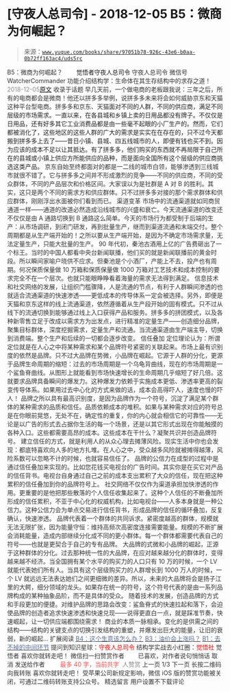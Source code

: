 # [守夜人总司令] - 2018-12-05 B5：微商为何崛起？

> 来源：[`www.yuque.com/books/share/97051b78-926c-43e6-b0aa-0b72ff163ac4/uds5rc`](https://www.yuque.com/books/share/97051b78-926c-43e6-b0aa-0b72ff163ac4/uds5rc)

<ne-p id="520f42f3293818f927861ebbd5b15da4_p_0" data-lake-id="520f42f3293818f927861ebbd5b15da4_p_0"><ne-text id="u03b98ff5" style="color: rgb(51, 51, 51);">B5：微商为何崛起？</ne-text></ne-p> <ne-p id="c893dcc853eb0034d0336ff697077d8d" data-lake-id="c893dcc853eb0034d0336ff697077d8d"><ne-text id="u835d85c3" ne-fontsize="12" style="color: rgb(255, 255, 255);">原创</ne-text><ne-text id="u93c71f32" ne-fontsize="14">觉悟者</ne-text><ne-text id="ubdd79b47" ne-fontsize="14">守夜人总司令</ne-text></ne-p> <ne-p id="9c0e81d43f2a06469431584b68e31fb3" data-lake-id="9c0e81d43f2a06469431584b68e31fb3"><ne-text id="u95ca62bb" ne-fontsize="14" ne-bold="true" style="color: rgb(51, 51, 51);">守夜人总司令</ne-text></ne-p> <ne-p id="b4bb3a491e9abfe0a38c0b753e9bb13c" data-lake-id="b4bb3a491e9abfe0a38c0b753e9bb13c"><ne-text id="u99c30c53" ne-fontsize="14" style="color: rgb(51, 51, 51);">微信号</ne-text><ne-text id="ue31246cf" ne-fontsize="14" style="color: rgb(51, 51, 51);">WatcherCommander</ne-text></ne-p> <ne-p id="c845c28d84eb1596be5f4712aa1be8bf" data-lake-id="c845c28d84eb1596be5f4712aa1be8bf"><ne-text id="ud6f8383c" ne-fontsize="14" style="color: rgb(51, 51, 51);">功能介绍</ne-text><ne-text id="ubbac3704" ne-fontsize="14" style="color: rgb(51, 51, 51);">结构学：生命体在其生存结构中的求存之道！</ne-text></ne-p> <ne-p id="c12045cb8c6869cc6f56477c81bba04c" data-lake-id="c12045cb8c6869cc6f56477c81bba04c"><ne-text id="u7d38e6e7" style="color: rgb(140, 140, 140);">2018-12-05</ne-text>[<ne-text id="u7e55ddac" ne-fontsize="14">原文</ne-text>](https://mp.weixin.qq.com/s?__biz=MzAxNDk1NjI2Mw==&mid=2247484091&idx=1&sn=b04a6ed042309aebe0ddeb9f2062b2c5&chksm=9b8a2133acfda825bb834b0623e353b08ad218c9d4a1b14f564ea0ff3fa196b61cfc719b7581&scene=27#wechat_redirect&cpage=453)</ne-p> <ne-p id="5644a015d32a469d5c931cec5ed7f36f" data-lake-id="5644a015d32a469d5c931cec5ed7f36f"><ne-text id="u4da8080f" style="color: rgb(51, 51, 51);">收录于话题</ne-text></ne-p> <ne-p id="c05ace4ac0aedc0caf4c8f789b284c9c" data-lake-id="c05ace4ac0aedc0caf4c8f789b284c9c"><ne-text id="u5d96ad75" style="color: rgb(51, 51, 51);">早几天前，一个做电商的老板跟我说：三年之后，所有的电商都会是微商！他还以拼多多举例，说拼多多未来将会如何威胁京东和天猫这种平台型电商。拼多多和京东、天猫</ne-text><ne-text id="u138adaf8" style="color: rgb(34, 34, 34);">面对不同的人群，不同的供应商，满足不同层级的市场需求。一直以来，在各县城和乡镇上卖的日用品都没有牌子。不仅仅是日用品，还有好多其它工业消费品都是由一些毫不起眼的小厂生产的。然而，它们都被消化了，这些地区的这些人群的广大的需求是实实在在存在的，只不过今天都搬到拼多多上去了——昔日小镇、县城、四五线城市的人，即便有钱也买不到。因为应该的成本不足以让其抵达。有了拼多多，他们购买的东西就不再局限于自己所在的县城或小镇上供应方所能供应的品种，而是面向全国所有这个层级的供应商挑选这类产品。</ne-text></ne-p> <ne-p id="0852b1176724320d3975cc2508596d9c" data-lake-id="0852b1176724320d3975cc2508596d9c"><ne-text id="ua4bb966c" style="color: rgb(51, 51, 51);">京东自始至终都面对的都是一二线的城市白领，能够渗透到三线城市就很不错了。它与拼多多之间并不形成激烈的竞争——不同的供应商，不同的受众群体，不同的产品层次和价格区间。大家误以为是社群是 A 对 B 的胜利。其实，这只是两个不同的需求方和供应群体。只不过拼多多对接的那个需求群体和供应群体，刚刚浮出水面被你们看到而已。</ne-text></ne-p> <ne-p id="698d47e0aa6222bb7a22d6eecd29136b" data-lake-id="698d47e0aa6222bb7a22d6eecd29136b"><ne-text id="ubda39cb6" ne-bold="true" style="color: rgb(51, 51, 51);">渠道变革</ne-text></ne-p> <ne-p id="22f65650f26b655ec29f60ce97a1347b" data-lake-id="22f65650f26b655ec29f60ce97a1347b"><ne-text id="u40538d3c" style="color: rgb(51, 51, 51);">市场中的流通渠道就如同商贸通道一样——通道的改道必然造成沿线城市的兴盛和衰亡。今天流通渠道的改变还不仅仅是由 A 通路切换到 B 通路这么简单。今天的市场行为都受制于后端的生产：从市场调研，到闭门研发，再到批量生产，继而到渠道流通和末端交付。整个周期都是从生产端开始的！之所以要从生产端开始，是因为不确定市场需求量，无法定量生产，只能大批量的生产。</ne-text></ne-p> <ne-p id="1b287d189e558f8e7d72550939300c14" data-lake-id="1b287d189e558f8e7d72550939300c14"><ne-text id="ub31567b9" style="color: rgb(51, 51, 51);">90 年代初，秦池古酒用上亿的广告费砸出了一个标王。当时的中国人都看中央台新闻联播，他们买的就是新闻联播前的黄金时段。所以瞬间家喻户晓供不应求。但秦池是个小酒厂，产能上不去，投产也有周期。何况保质保量做 10 万箱和保质保量做 1000 万箱对工艺技术和成本控制的要求完全不在一个层次。也就只能眼睁睁看着海量的需求无法得到满足。</ne-text></ne-p> <ne-p id="07bb5a42156e35abcc71c459239cd757" data-lake-id="07bb5a42156e35abcc71c459239cd757"><ne-text id="u65859d71" style="color: rgb(51, 51, 51);">信息技术和社交网络的发展，让组织门槛骤降，人是流通的节点，有利于人群瞬间渗透的也就适合流通渠道的快速渗透——更低成本的传导体系一定会被选择。另外，即便是天猫和京东这样的线上流通渠道，依然遵循着从生产段开始的固有模式。只不过从线下的流通切换到能够通过线上入口获得产品和服务。拼多多的拼团模式，以及各种新零售立足于改成以需求方为出发点，进行精准的定量生产——创造细分品牌，聚集目标群体，深度挖掘需求，定量生产和流通。</ne-text><ne-text id="u1c5e59d0" style="color: rgb(51, 51, 51);">当流通渠道由生产端主导，切换到消费端。整个生产和后续的一切都会逐步改变。</ne-text></ne-p> <ne-p id="64df7b1c268e30c5c37cd1211403c392" data-lake-id="64df7b1c268e30c5c37cd1211403c392"><ne-text id="ud5c37894" ne-bold="true" style="color: rgb(51, 51, 51);">信任叠加</ne-text></ne-p> <ne-p id="189b67f293cdfc2f284433a2589b42f0" data-lake-id="189b67f293cdfc2f284433a2589b42f0"><ne-text id="uf3f5d604" style="color: rgb(51, 51, 51);">定位理论认为：所谓定位就是在人心之中将某种需求和某个品牌符号紧密的关联起来。市场上最有识别度的依然是品牌。只不过大品牌在势微，小品牌在崛起。它源于人群的分化，更源于品牌生命周期的缩短：过去的市场周期是一个乌龟背曲线，现在的市场周期是一个鲨鱼脊曲线。从图形上就能看到市场快速增长的生命周期几乎缩短了好几倍。这就要求品牌具备瞬间的爆发力。这种爆发力依赖于实施成本更低、渗透率更高的裂变传导体系。如果用过去中心化的方式来做的话，成本会高得吓人，速度也慢的吓人！</ne-text></ne-p> <ne-p id="471294c678e1f51f58a0450d17977ee2" data-lake-id="471294c678e1f51f58a0450d17977ee2"><ne-text id="ubee62cf1" style="color: rgb(51, 51, 51);">品牌之所以具有最高识别度，是因为品牌作为一个符号，沉淀了满足某个群体的某种需求的品质和信任。品质依赖成本的堆积。如果与某种需求对应的符号总是在你眼前晃悠，无处不在，确定性的重复，你的内心就会相信它的可靠性——无论是以广告的形式去占据你生活的每一个场景，还是以其它形式出现在你能触摸的各种入口。这些都需要高昂的成本。这些成本在干什么？凝聚共识并创造品牌符号。</ne-text></ne-p> <ne-p id="16b5c62e1e29f3873ea9316075823eb9" data-lake-id="16b5c62e1e29f3873ea9316075823eb9"><ne-text id="u45c572fe" style="color: rgb(51, 51, 51);">建立信任的方式，就是利用人的从众心理去摊薄风险。现实生活中你也会发现：都底特喜欢向人多的地方扎堆。在人心之中，受众越多风险就被摊得越薄，风险系数可以忽略不计的时候，也就容易信任了。</ne-text></ne-p> <ne-p id="6381b5d03f5bc6026c9dfd8153f89778" data-lake-id="6381b5d03f5bc6026c9dfd8153f89778"><ne-text id="u52bf5180" style="color: rgb(51, 51, 51);">品牌的公信力在成型的过程中是通过信任叠加来实现的。比如您花钱买电视台的广告时间。其实你是在买它对产品的信任背书。电视台自身通过自己之前的成本支出累积了大众的信任，现在把这种累积的信任叠加到你的品牌符号上。</ne-text></ne-p> <ne-p id="ecc522dd189b6460bf434ce1588c5c18" data-lake-id="ecc522dd189b6460bf434ce1588c5c18"><ne-text id="u6261b8df" ne-bold="true" style="color: rgb(51, 51, 51);">社交网络不仅仅作为渠道承担加快渗透的作用。更重要的是他把那些散落的个人信任收集起来了。</ne-text><ne-text id="u7d571e59" style="color: rgb(51, 51, 51);">这种个人信任的不断叠加所形成的信任累积，不亚于中心化的权威机构，比如电视台——人多本身就是一种公信力。这种公信力会为单点交易进行信任背书，形成品牌的信任的循环叠加，反复确认，快速渗透。</ne-text></ne-p> <ne-p id="0d8356227f08e2536c5e8817fde3a563" data-lake-id="0d8356227f08e2536c5e8817fde3a563"><ne-text id="ufb2e8efe" style="color: rgb(51, 51, 51);">品牌代表着一个群体的共同诉求。紧密度越高的群体，规模就无法无限扩张，因为能量守恒：维持高频次高密度连接需要能量。规模的不断扩展会消耗能量，造成内部继续分化成不同的更小群体。每一个群体都需要代表自己的符号——也就是更契合于自己的专有品牌。</ne-text></ne-p> <ne-p id="b0928177c7dcee29ab3ee0edf689509f" data-lake-id="b0928177c7dcee29ab3ee0edf689509f"><ne-text id="u0ddbe8f4" style="color: rgb(51, 51, 51);">大品牌的式微和小品牌的崛起，正源于这种群体的分化。过去那种统一性的大品牌，在应对越来越分化的群体时，变得越来越不经济。当全国拥有某个水平的购买力的人口只有 10 万的时候，一个 LV 就能代表她们所有人。当具有这个层级购买力的人群增长到 1000 万人的时候，一个 LV 就远远无法表达她们之间更细微的差异。所以，未来的大品牌将会是扬子江里的大鳄，细分领域的龙头。如果存在统一的符号，这个符号代表的是由一系列品牌构成的某种抽象品阶，而不是具体的受众。</ne-text></ne-p> <ne-p id="f6f510a8207752805b7268bc8ea0b1bf" data-lake-id="f6f510a8207752805b7268bc8ea0b1bf"><ne-text id="uce4bc0f4" style="color: rgb(51, 51, 51);">随着技术的发展，创造品牌的方式和手段更加的便捷。对维护品牌的思路会改变：鲨鱼脊式的快速拉起和落下，会迫使品牌的创造者追求快速渗透和快速兑现——说得更直白一点，就是踩准节奏，快速崛起，让一切供应端都围绕需求！</ne-text></ne-p> <ne-p id="e5bdcc58237a8114d0add114a2e5bbef" data-lake-id="e5bdcc58237a8114d0add114a2e5bbef"><ne-text id="ud40517bd" style="color: rgb(51, 51, 51);">商业的本质一脉相承。变化的是供需之间的结构——结构的关键支点的切换引发结构的重塑，并爆发出巨大的能量，让旧的衰弱，新的崛起…</ne-text></ne-p> <ne-p id="2772e3e2ae5595e1be2a320833b1d515" data-lake-id="2772e3e2ae5595e1be2a320833b1d515"><ne-text id="u26cbff2a" ne-fontsize="14" style="color: rgb(51, 51, 51);">扩展阅读</ne-text></ne-p> <ne-p id="54b469b8b68c5d9944c1a317f1236505" data-lake-id="54b469b8b68c5d9944c1a317f1236505">[<ne-text id="u34a13971" ne-fontsize="14" style="color: rgb(87, 107, 149);">B4：这个生意该怎么办？</ne-text>](http://mp.weixin.qq.com/s?__biz=MzAxNDk1NjI2Mw==&mid=2247484087&idx=1&sn=a9e90f6393238877c489f63e0cac46f9&chksm=9b8a213facfda8298eb01445003a5d7a4a72a0512e32c02d8e413f109ad907fda5dbf0a11d93&scene=21#wechat_redirect)</ne-p> <ne-p id="0bc7a243c398e70d9ffb50e87ab484ae" data-lake-id="0bc7a243c398e70d9ffb50e87ab484ae">[<ne-text id="ue34bbe3e" ne-fontsize="14" style="color: rgb(87, 107, 149);">B3：油价会上涨吗？</ne-text>](http://mp.weixin.qq.com/s?__biz=MzAxNDk1NjI2Mw==&mid=2247484078&idx=1&sn=6eee861727c21eef764e35f2379d643d&chksm=9b8a2126acfda83052cc25adc2294b7e0ccbece32af96e58033b4e7febfbd9ef719bba384a87&scene=21#wechat_redirect)</ne-p> <ne-p id="0f0156063dab820c9209a2a602ba548c" data-lake-id="0f0156063dab820c9209a2a602ba548c">[<ne-text id="ub15727bd" ne-fontsize="14" style="color: rgb(87, 107, 149);">B1：去不掉的中间环节</ne-text>](http://mp.weixin.qq.com/s?__biz=MzAxNDk1NjI2Mw==&mid=2247484061&idx=1&sn=1209c5618c7a801825c4d601715c442d&chksm=9b8a2115acfda803a021253d6a306e6c95fffb1fdfae4daedf94c8f602c7d2c9e52452759093&scene=21#wechat_redirect)</ne-p> <ne-p id="5ced96f9d97cfe1c11de506a680f53f0" data-lake-id="5ced96f9d97cfe1c11de506a680f53f0"><ne-text id="u7440e08f" ne-bold="true" style="color: rgb(51, 51, 51);">提问到知识星球：</ne-text><ne-text id="uaab1a6a8" ne-bold="true" style="color: rgb(255, 0, 0);">守夜人总司令</ne-text></ne-p> <ne-p id="cb4f668e384d947af38fc2e0284996d1" data-lake-id="cb4f668e384d947af38fc2e0284996d1"><ne-text id="uc8f65f66" ne-bold="true" style="color: rgb(51, 51, 51);">结构学实战去小红圈：</ne-text><ne-text id="u32fa5cef" ne-bold="true" style="color: rgb(255, 0, 0);">觉悟社</ne-text></ne-p>  <ne-p id="3a5e87326a3f66b7e672ef4621f83c31" data-lake-id="3a5e87326a3f66b7e672ef4621f83c31"><ne-card data-card-name="image" data-card-type="inline" id="jnYd1" data-event-boundary="card" style="color: rgb(51, 51, 51);"><ne-p id="f7c224f97db3d2b158fec4a3b9c752a9" data-lake-id="f7c224f97db3d2b158fec4a3b9c752a9"><ne-text id="u91e2b31c" style="color: rgb(51, 51, 51);">觉悟者</ne-text></ne-p> <ne-p id="741f210db1cc8d80568be07c9d67c17b" data-lake-id="741f210db1cc8d80568be07c9d67c17b"><ne-text id="uc47e2653" style="color: rgb(51, 51, 51);">喜欢你就转走吧！</ne-text></ne-p> <ne-p id="7fb60980764d87a451ddfec35b08d651" data-lake-id="7fb60980764d87a451ddfec35b08d651"><ne-text id="u38286cad" ne-bold="true" style="color: rgb(51, 51, 51);">微信扫一扫赞赏作者</ne-text><ne-text id="u93fee2c5" ne-bold="true" style="color: rgb(255, 255, 255);">赞赏</ne-text></ne-p> <ne-p id="1ba12f0ee3410f06bdf9e9185dfbd34d" data-lake-id="1ba12f0ee3410f06bdf9e9185dfbd34d"><ne-text id="u91a3ee95" style="color: rgb(51, 51, 51);">已喜欢，</ne-text><ne-text id="u7b650a83">对作者说句悄悄话</ne-text></ne-p> <ne-p id="09b8346b44dc96fa058766e3ecc99e4c" data-lake-id="09b8346b44dc96fa058766e3ecc99e4c"><ne-text id="u91b24d9f" style="color: rgb(51, 51, 51);">取消</ne-text></ne-p> <ne-p id="fe79d38edf72a44c1d20f0a2168a386b" data-lake-id="fe79d38edf72a44c1d20f0a2168a386b"><ne-text id="ua716402a" ne-fontsize="14" ne-bold="true" style="color: rgb(51, 51, 51);">发送给作者</ne-text></ne-p> <ne-p id="d77671a18aacdc722c7a53e6330c553d" data-lake-id="d77671a18aacdc722c7a53e6330c553d"><ne-text id="u2d9f17a3" ne-bold="true" style="color: rgb(255, 255, 255);">发送</ne-text></ne-p> <ne-p id="dc866fe0167ff32ce18ef9ecbbc0af7f" data-lake-id="dc866fe0167ff32ce18ef9ecbbc0af7f"><ne-text id="ud77aafe8" ne-fontsize="13" style="color: rgb(250, 81, 81);">最多 40 字，当前共字</ne-text></ne-p> <ne-p id="2f8bb2ae19aff4a9d543c5bd4bc499d2" data-lake-id="2f8bb2ae19aff4a9d543c5bd4bc499d2"><ne-text id="u2c7c057a" style="color: rgb(136, 136, 136);"> 人赞赏</ne-text></ne-p> <ne-p id="85f0c6e353fb0e7c15f045d4146016f6" data-lake-id="85f0c6e353fb0e7c15f045d4146016f6"><ne-text id="ubef38c48" style="color: rgb(51, 51, 51);">上一页</ne-text> <ne-text id="ucddcda91">1</ne-text><ne-text id="u18f456ed" style="color: rgb(51, 51, 51);">/3 下一页</ne-text></ne-p> <ne-p id="2023f89b9784140226c0614aaa5dfa2c" data-lake-id="2023f89b9784140226c0614aaa5dfa2c"><ne-text id="u0afc0b98" style="color: rgb(51, 51, 51);">长按二维码向我转账</ne-text></ne-p> <ne-p id="f082bc8e74f50dcae3730965a308a644" data-lake-id="f082bc8e74f50dcae3730965a308a644"><ne-text id="u32ea2931" style="color: rgb(51, 51, 51);">喜欢你就转走吧！</ne-text></ne-p> <ne-p id="687060f27214dba5679bf1b580f88881" data-lake-id="687060f27214dba5679bf1b580f88881"><ne-text id="u697e238b" style="color: rgb(51, 51, 51);">受苹果公司新规定影响，微信 iOS 版的赞赏功能被关闭，可通过二维码转账支持公众号。</ne-text></ne-p> <ne-h3 id="J1ifr" data-lake-id="J1ifr"><ne-heading-ext><ne-heading-anchor></ne-heading-anchor><ne-heading-fold></ne-heading-fold></ne-heading-ext><ne-heading-content><ne-text id="u33315e09" ne-fontsize="16" style="color: rgb(51, 51, 51);">精选留言</ne-text></ne-heading-content></ne-h3> <ne-p id="f977f29e6391a5fd5c3b8fc7d2baff63" data-lake-id="f977f29e6391a5fd5c3b8fc7d2baff63"><ne-text id="u925628f4" style="color: rgb(51, 51, 51);">用户设置不下载评论</ne-text></ne-p></ne-card></ne-p>